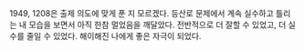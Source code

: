 1949, 1208은 출제 의도에 맞게 푼 지 모르겠다.
등산로 문제에서 계속 실수하고 틀리는 내 모습을 보면서 아직 한참 멀었음을 깨달았다.
전반적으로 더 잘할 수 있었고, 더 실수를 줄일 수 있었다.
해이해진 나에게 좋은 자극이 되었다.